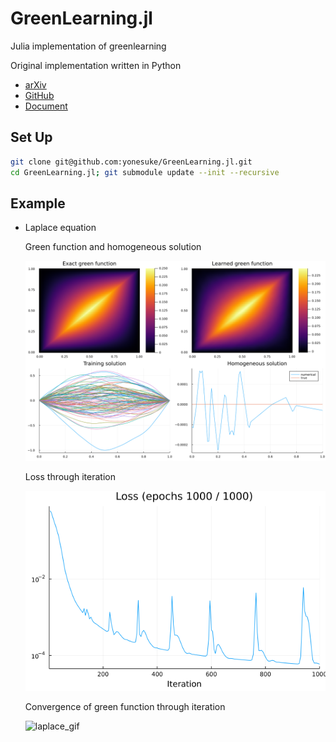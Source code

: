# GreenLearning.jl
Julia implementation of greenlearning

Original implementation written in Python
- [arXiv](https://arxiv.org/abs/2105.00266)
- [GitHub](https://github.com/NBoulle/greenlearning)
- [Document](https://greenlearning.readthedocs.io/en/latest/)

## Set Up
```bash
git clone git@github.com:yonesuke/GreenLearning.jl.git
cd GreenLearning.jl; git submodule update --init --recursive
```

## Example
- Laplace equation

    Green function and homogeneous solution
    
    ![laplace_green](examples/laplace/laplace_green_homogeneous.png)
    
    Loss through iteration
    
    ![laplace_loss](examples/laplace/laplace_loss.png)
    
    Convergence of green function through iteration
    
    ![laplace_gif](https://user-images.githubusercontent.com/12659790/130940616-699629d8-d132-4b75-87d2-d2d504ac504e.gif)

